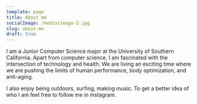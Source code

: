 ```yaml
---
template: page
title: About me
socialImage: /media/image-2.jpg
slug: about-me
draft: true
---
```

I am a Junior Computer Science major at the University of Southern California. Apart from computer science, I am fascinated with the intersection of technology and health. We are living an exciting time where we are pushing the limits of human performance, body optimization, and anti-aging. 

I also enjoy being outdoors, surfing, making music. To get a better idea of who I am feel free to follow me in instagram.